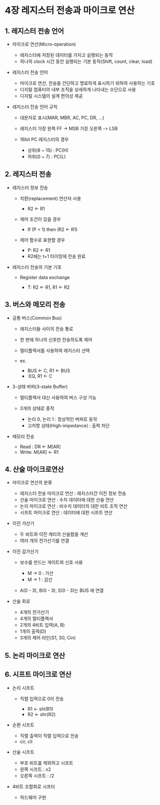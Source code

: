 # 4장 레지스터 전송과 마이크로 연산

## 1. 레지스터 전송 언어

- 마이크로 연산(Micro-operation)

  - 레지스터에 저장된 데이터를 가지고 실행되는 동작
  - 하나의 clock 시간 동안 실행되는 기본 동작(Shift, count, clear, load)

- 레지스터 전송 언어

  - 마이크로 연산, 전송을 간단하고 명료하게 표시하기 위하여 사용하는 기호
  - 디지털 컴퓨터의 내부 조직을 상세하게 나타내는 수단으로 사용
  - 디지털 시스템의 설계 편의성 제공

- 레지스터 전송 언어 규칙

  - 대문자로 표시(MAR, MBR, AC, PC, DR, ...)
  - 레지스터 가장 왼쪽 FF -> MSB 가장 오른쪽 -> LSB
  - 16bit PC 레지스터의 경우

    - 상위(8 ~ 15) : PC(H)
    - 하위(0 ~ 7) : PC(L)

## 2. 레지스터 전송

- 레지스터 정보 전송

  - 치환(replacement) 연산자 사용

    - R2 <- R1

  - 제어 조건이 있을 경우

    - If (P = 1) then (R2 <- R1)

  - 제어 함수로 표현할 경우

    - P: R2 <- R1
    - R2에는 t+1 타이밍에 전송 완료

- 레지스터 전송의 기본 기호

  - Register data exchange

    - T: R2 <- R1, R1 <- R2

## 3. 버스와 메모리 전송

- 공통 버스(Common Bus)

  - 레지스터들 사이의 전송 통로
  - 한 번에 하나의 신호만 전송하도록 제어
  - 멀티플렉서를 사용하여 레지스터 선택

  - ex.

    - BUS <- C, R1 <- BUS
    - :EQ, R1 <- C

- 3-상태 버퍼(3-state Buffer)

  - 멀티플렉서 대신 사용하여 버스 구성 가능
  - 3개의 상태로 종작

    - 논리 0, 논리 1 : 정상적인 버퍼로 동작
    - 고저항 상태(High-impedance) : 출력 차단

- 메모리 전송

  - Read : DR <- M[AR]
  - Write: M[AR] <- R1

## 4. 산술 마이크로연산

- 마이크로 연산의 분류

  - 레지스터 전송 마이크로 연산 : 레지스터간 이진 정보 전송
  - 산술 마이크로 연산 : 수치 데이터에 대한 산술 연산
  - 논리 마이크로 연산 : 비수치 데이터의 대한 비트 조작 연산
  - 시프트 마이크로 연산 : 데이터에 대한 시프트 연산

- 이진 가산기

  - 두 비트와 이진 캐리의 산술합을 계산
  - 여러 개의 전가산기를 연결

- 이진 감가산기

  - 보수를 만드는 게이트와 신호 사용

    - M -> 0 : 가산
    - M -> 1 : 감산

  - A(0 - 3), B(0 - 3), S(0 - 3)는 BUS 에 연결

- 산술 회로

  - 4개의 전가산기
  - 4개의 멀티플렉서
  - 2개의 4비트 입력(A, B)
  - 1개의 출력(D)
  - 3개의 제어 라인(S1, S0, Cin)

## 5. 논리 마이크로 연산

## 6. 시프트 마이크로 연산

- 논리 시프트 

  - 직렬 입력으로 0이 전송

    - R1 <- shI(R1)
    - R2 <- shr(R2)

- 순환 시프트

  - 직렬 출력이 직렬 입력으로 전송
  - cir, cil

- 산술 시프트

  - 부호 비트를 제외하고 시프트
  - 왼쪽 시프트 : x2
  - 오른쪽 시프트 : /2

- 4비트 조합회로 시프터

  - 하드웨어 구현

